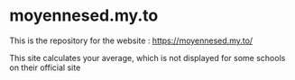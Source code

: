 # moyennesed.my.to

This is the repository for the website : https://moyennesed.my.to/

This site calculates your average, which is not displayed for some schools on their official site
